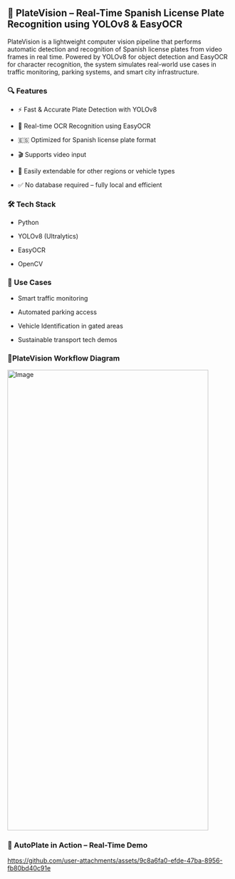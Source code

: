 ## 🚗 PlateVision – Real-Time Spanish License Plate Recognition using YOLOv8 & EasyOCR
PlateVision is a lightweight computer vision pipeline that performs automatic detection and recognition of Spanish license plates from  video frames in real time. Powered by YOLOv8 for object detection and EasyOCR for character recognition, the system simulates real-world use cases in traffic monitoring, parking systems, and smart city infrastructure.

###  🔍 Features
- ⚡ Fast & Accurate Plate Detection with YOLOv8

- 🧠 Real-time OCR Recognition using EasyOCR

- 🇪🇸 Optimized for Spanish license plate format

- 🎬 Supports video input

- 🔁 Easily extendable for other regions or vehicle types

- ✅ No database required – fully local and efficient

### 🛠️ Tech Stack
- Python

- YOLOv8 (Ultralytics)

- EasyOCR

- OpenCV

### 🚦 Use Cases
- Smart traffic monitoring

- Automated parking access

- Vehicle Identification in gated areas

- Sustainable transport tech demos


### 📝PlateVision Workflow Diagram
<img width="451" height="1032" alt="Image" src="https://github.com/user-attachments/assets/20f1a2c8-80e3-4196-8a45-82b1ddb32bc6" />


### 🤖 AutoPlate in Action – Real-Time Demo
https://github.com/user-attachments/assets/9c8a6fa0-efde-47ba-8956-fb80bd40c91e

  

